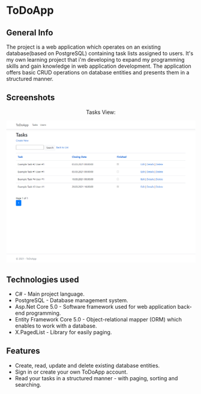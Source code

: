 # ToDoApp
## General Info
The project is a web application which operates on an existing database(based on PostgreSQL) containing task lists assigned to users. It's my own learning project that i'm developing to expand my programming skills and gain knowledge in web application development. The application offers basic CRUD operations on database entities and presents them in a structured manner.

## Screenshots
<div align="center"> Tasks View: </div>
<p align="center"> 
<img src="./img/web_app_example.png">
</p>

## Technologies used
* C# - Main project language.
* PostgreSQL - Database management system.
* Asp.Net Core 5.0 - Software framework used for web application back-end programming.
* Entity Framework Core 5.0 - Object-relational mapper (ORM) which enables to work with a database.
* X.PagedList - Library for easily paging.

## Features
* Create, read, update and delete existing database entities.
* Sign in or create your own ToDoApp account.
* Read your tasks in a structured manner - with paging, sorting and searching.
